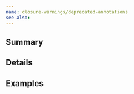 ```yaml
---
name: closure-warnings/deprecated-annotations
see also:
---
```


## Summary

## Details

## Examples
